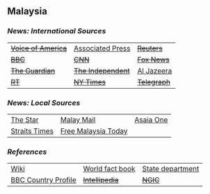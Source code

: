 ## Malaysia ##

### _News: International Sources_ ###
|   |   |   |
| --- | --- | --- |
| [~~Voice of America~~]() | [Associated Press](https://apnews.com/Malaysia) | [~~Reuters~~]() |
| [~~BBC~~]() | [~~CNN~~]() | [~~Fox News~~]() |
| [~~The Guardian~~]()  | [~~The Independent~~]() | [Al Jazeera](https://www.aljazeera.com/topics/country/malaysia.html) |
| [~~RT~~]() | [~~NY Times~~]() | [~~Telegraph~~]() |

### _News: Local Sources_ ###
|   |   |   |
| --- | --- | --- |
| [The Star](https://www.thestar.com.my/) |[Malay Mail](https://www.malaymail.com/news/malaysia)  | [Asaia One](https://www.asiaone.com/malaysia#gsc.tab=0) |
| [Straits Times](https://www.straitstimes.com/tags/malaysia) | [Free Malaysia Today](https://www.freemalaysiatoday.com/category/category/nation/) |  |


### _References_ ###
|   |   |   |
| --- | --- | --- |
| [Wiki](https://en.wikipedia.org/wiki/Malaysia) | [World fact book](https://www.cia.gov/library/publications/resources/the-world-factbook/geos/my.html) | [State department](https://www.state.gov/countries-areas/malaysia/) |
| [BBC Country Profile](https://www.bbc.com/news/world-asia-pacific-15356257) | [~~Intellipedia~~]() | [~~NGIC~~]() |
